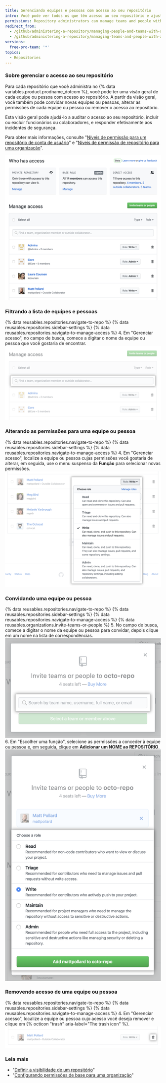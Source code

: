 ```yaml
---
title: Gerenciando equipes e pessoas com acesso ao seu repositório
intro: Você pode ver todos os que têm acesso ao seu repositório e ajustar as permissões.
permissions: Repository administrators can manage teams and people with access to a repository.
redirect_from:
  - /github/administering-a-repository/managing-people-and-teams-with-access-to-your-repository
  - /github/administering-a-repository/managing-teams-and-people-with-access-to-your-repository
versions:
  free-pro-team: '*'
topics:
  - Repositories
---
```

### Sobre gerenciar o acesso ao seu repositório

Para cada repositório que você administra no {% data variables.product.prodname_dotcom %}, você pode ter uma visão geral de cada equipe ou pessoa com acesso ao repositório. A partir da visão geral, você também pode convidar novas equipes ou pessoas, alterar as permissões de cada equipe ou pessoa ou remover o acesso ao repositório.

Esta visão geral pode ajudá-lo a auditar o acesso ao seu repositório, incluir ou excluir funcionários ou colaboradores, e responder efetivamente aos incidentes de segurança.

Para obter mais informações, consulte "[Níveis de permissão para um repositório de conta de usuário](/github/setting-up-and-managing-your-github-user-account/permission-levels-for-a-user-account-repository)" e "[Níveis de permissão de repositório para uma organização](/organizations/managing-access-to-your-organizations-repositories/repository-permission-levels-for-an-organization)".

![Acessar visão geral do gerenciamento ](/assets/images/help/repository/manage-access-overview.png)

### Filtrando a lista de equipes e pessoas

{% data reusables.repositories.navigate-to-repo %}
{% data reusables.repositories.sidebar-settings %}
{% data reusables.repositories.navigate-to-manage-access %}
4. Em "Gerenciar acesso", no campo de busca, comece a digitar o nome da equipe ou pessoa que você gostaria de encontrar. ![Campo de busca para lista de filtros de equipes ou pessoas com acesso](/assets/images/help/repository/manage-access-filter.png)

### Alterando as permissões para uma equipe ou pessoa

{% data reusables.repositories.navigate-to-repo %}
{% data reusables.repositories.sidebar-settings %}
{% data reusables.repositories.navigate-to-manage-access %}
4. Em "Gerenciar acesso", localize a equipe ou pessoa cujas permissões você gostaria de alterar, em seguida, use o menu suspenso da **Função** para selecionar novas permissões. ![Usando a "Função" menu suspenso para selecionar novas permissões para uma equipe ou pessoa](/assets/images/help/repository/manage-access-role-drop-down.png)

### Convidando uma equipe ou pessoa

{% data reusables.repositories.navigate-to-repo %}
{% data reusables.repositories.sidebar-settings %}
{% data reusables.repositories.navigate-to-manage-access %}
{% data reusables.organizations.invite-teams-or-people %}
5. No campo de busca, comece a digitar o nome da equipe ou pessoa para convidar, depois clique em um nome na lista de correspondências. ![Campo de pesquisa para digitar o nome de uma equipe ou pessoa para convidar ao repositório](/assets/images/help/repository/manage-access-invite-search-field.png)
6. Em "Escolher uma função", selecione as permissões a conceder à equipe ou pessoa e, em seguida, clique em **Adicionar um NOME ao REPOSITÓRIO**. ![Selecionando permissões para a equipe ou pessoa](/assets/images/help/repository/manage-access-invite-choose-role-add.png)

### Removendo acesso de uma equipe ou pessoa

{% data reusables.repositories.navigate-to-repo %}
{% data reusables.repositories.sidebar-settings %}
{% data reusables.repositories.navigate-to-manage-access %}
4. Em "Gerenciar acesso", localize a equipe ou pessoa cujo acesso você deseja remover e clique em {% octicon "trash" aria-label="The trash icon" %}. ![ícone da lixeira para remover acesso](/assets/images/help/repository/manage-access-remove.png)

### Leia mais

- "[Definir a visibilidade de um repositório](/github/administering-a-repository/setting-repository-visibility)"
- "[Configurando permissões de base para uma organização](/organizations/managing-access-to-your-organizations-repositories/setting-base-permissions-for-an-organization)"
